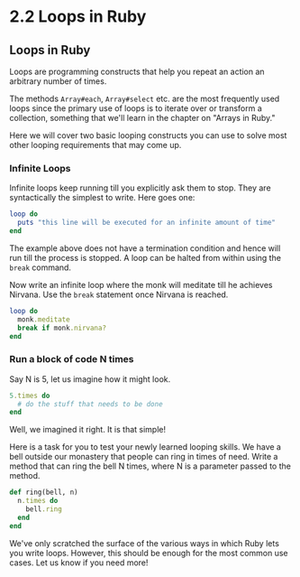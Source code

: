 # 2.2 Loops in Ruby
## Loops in Ruby

Loops are programming constructs that help you repeat an action an arbitrary number of times.

The methods `Array#each`, `Array#select` etc. are the most frequently used loops since the primary use of loops is to iterate over or transform a collection, something that we'll learn in the chapter on "Arrays in Ruby."

Here we will cover two basic looping constructs you can use to solve most other looping requirements that may come up.

### Infinite Loops

Infinite loops keep running till you explicitly ask them to stop. They are syntactically the simplest to write. Here goes one:

```ruby
loop do 
  puts "this line will be executed for an infinite amount of time" 
end
```

The example above does not have a termination condition and hence will run till the process is stopped. A loop can be halted from within using the `break` command.

Now write an infinite loop where the monk will meditate till he achieves Nirvana. Use the `break` statement once Nirvana is reached.

```ruby
loop do
  monk.meditate
  break if monk.nirvana?
end
```

### Run a block of code N times

Say N is 5, let us imagine how it might look.

```ruby
5.times do
  # do the stuff that needs to be done
end
```

Well, we imagined it right. It is that simple!

Here is a task for you to test your newly learned looping skills. We have a bell outside our monastery that people can ring in times of need. Write a method that can ring the bell N times, where N is a parameter passed to the method.

```ruby
def ring(bell, n)
  n.times do
    bell.ring
  end
end
```

We've only scratched the surface of the various ways in which Ruby lets you write loops. However, this should be enough for the most common use cases. Let us know if you need more!
